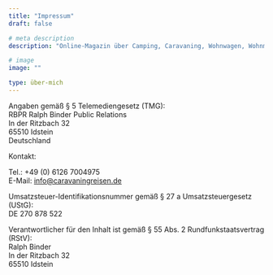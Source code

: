 ```yaml
---
title: "Impressum"
draft: false

# meta description
description: "Online-Magazin über Camping, Caravaning, Wohnwagen, Wohnmobile und Campingplätze"

# image
image: ""

type: über-mich
---
```


Angaben gemäß § 5 Telemediengesetz (TMG):  
RBPR Ralph Binder Public Relations  
In der Ritzbach 32  
65510 Idstein  
Deutschland  

Kontakt:

Tel.: +49 (0) 6126 7004975  
E-Mail: info@caravaningreisen.de

Umsatzsteuer-Identifikationsnummer gemäß § 27 a Umsatzsteuergesetz (UStG):  
DE 270 878 522

Verantwortlicher für den Inhalt ist gemäß § 55 Abs. 2 Rundfunkstaatsvertrag (RStV):  
Ralph Binder  
In  der Ritzbach 32  
65510 Idstein

 
